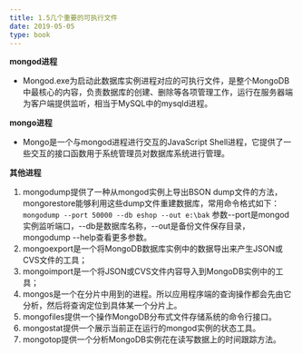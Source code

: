 ```yaml
---
title: 1.5几个重要的可执行文件
date: 2019-05-05
type: book
---
```


**mongod进程**

- Mongod.exe为启动此数据库实例进程对应的可执行文件，是整个MongoDB中最核心的内容，负责数据库的创建、删除等各项管理工作，运行在服务器端为客户端提供监听，相当于MySQL中的mysqld进程。

**mongo进程**

- Mongo是一个与mongod进程进行交互的JavaScript Shell进程，它提供了一些交互的接口函数用于系统管理员对数据库系统进行管理。

**其他进程**

1. mongodump提供了一种从mongod实例上导出BSON dump文件的方法，mongorestore能够利用这些dump文件重建数据库，常用命令格式如下：
   `mongodump --port 50000 --db eshop --out e:\bak`
   参数--port是mongod实例监听端口，--db是数据库名称，--out是备份文件保存目录， mongodump --help查看更多参数。
2. mongoexport是一个将MongoDB数据库实例中的数据导出来产生JSON或CVS文件的工具；
3. mongoimport是一个将JSON或CVS文件内容导入到MongoDB实例中的工具；
4. mongos是一个在分片中用到的进程。所以应用程序端的查询操作都会先由它分析，然后将查询定位到具体某一个分片上。
5. mongofiles提供一个操作MongoDB分布式文件存储系统的命令行接口。
6. mongostat提供一个展示当前正在运行的mongod实例的状态工具。
7. mongotop提供一个分析MongoDB实例花在读写数据上的时间跟踪方法。

